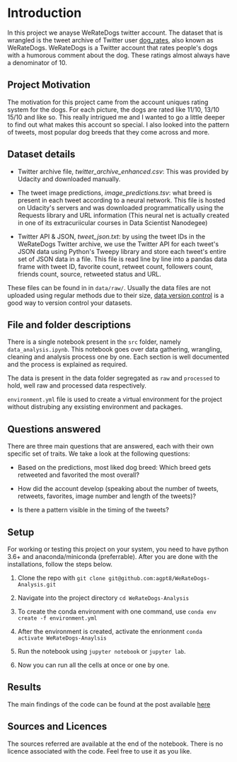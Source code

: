 # Introduction

In this project we anayse WeRateDogs twitter account. The dataset that is wrangled is the tweet archive of Twitter user [dog_rates](https://twitter.com/dog_rates), also known as WeRateDogs. WeRateDogs is a Twitter account that rates people's dogs with a humorous comment about the dog. These ratings almost always have a denominator of 10.

## Project Motivation

The motivation for this project came from the account uniques rating system for the dogs. For each picture, the dogs are rated like 11/10, 13/10 15/10 and like so. This really intrigued me and I wanted to go a little deeper to find out what makes this account so special. I also looked into the pattern of tweets, most popular dog breeds that they come across and more.

## Dataset details

- Twitter archive file, _twitter_archive_enhanced.csv_: This was provided by Udacity and downloaded manually.

- The tweet image predictions, _image_predictions.tsv_: what breed is present in each tweet according to a neural network. This file is hosted on Udacity's servers and was downloaded programmatically using the Requests library and URL information (This neural net is actually created in one of its extracuriicular courses in Data Scientist Nanodegee)

- Twitter API & JSON, _tweet_json.txt_: by using the tweet IDs in the WeRateDogs Twitter archive, we use the Twitter API for each tweet's JSON data using Python's Tweepy library and store each tweet's entire set of JSON data in a file. This file is read line by line into a pandas data frame with tweet ID, favorite count, retweet count, followers count, friends count, source, retweeted status and URL.

These files can be found in in `data/raw/`. Usually the data files are not uploaded using regular methods due to their size, [data version control](https://dvc.org) is a good way to version control your datasets.

## File and folder descriptions

There is a single notebook present in the `src` folder, namely `data_analysis.ipynb`. This notebook goes over data gathering, wrangling, cleaning and analysis process one by one. Each section is well documented and the process is explained as required.

The data is present in the data folder segregated as `raw` and `processed` to hold, well raw and processed data respectively.

`environment.yml` file is used to create a virtual environment for the project without distrubing any exsisting environment and packages.

## Questions answered

There are three main questions that are answered, each with their own specific set of traits. We take a look at the following questions:

- Based on the predictions, most liked dog breed: Which breed gets retweeted and favorited the most overall?

- How did the account develop (speaking about the number of tweets, retweets, favorites, image number and length of the tweets)?

- Is there a pattern visible in the timing of the tweets?

## Setup

For working or testing this project on your system, you need to have python 3.6+ and anaconda/miniconda (preferrable). After you are done with the installations, follow the steps below.

1. Clone the repo with `git clone git@github.com:agpt8/WeRateDogs-Analysis.git`

2. Navigate into the project directory `cd WeRateDogs-Analysis`

3. To create the conda environment with one command, use `conda env create -f environment.yml`

4. After the environment is created, activate the enrionment `conda activate WeRateDogs-Anaylsis`

5. Run the notebook using `jupyter notebook` or `jupyter lab`.

6. Now you can run all the cells at once or one by one.

## Results

The main findings of the code can be found at the post available [here]()

## Sources and Licences

The sources referred are available at the end of the notebook. There is no licence associated with the code. Feel free to use it as you like.
